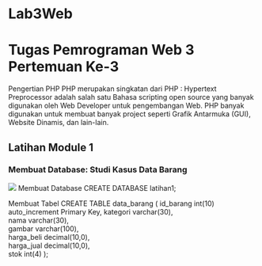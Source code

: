 # Lab3Web

# Tugas Pemrograman Web 3 Pertemuan Ke-3

<p1>Pengertian PHP</p1>
<p2>PHP merupakan singkatan dari PHP : Hypertext Preprocessor adalah salah satu Bahasa scripting open source yang banyak digunakan oleh Web Developer untuk pengembangan Web. PHP banyak digunakan untuk membuat banyak project seperti Grafik Antarmuka (GUI), Website Dinamis, dan lain-lain.</p2>

## Latihan Module 1

### Membuat Database: Studi Kasus Data Barang

<img src="C:\kuliah\semester 4\Pem. web 2\Lab3_PHP_Database\Lab3Web\img">
<p1>Membuat Database</p1>
CREATE DATABASE latihan1;

<p1>Membuat Tabel</p1>
CREATE TABLE data_barang (
id_barang int(10) auto_increment Primary Key,
kategori varchar(30),  
 nama varchar(30),  
 gambar varchar(100),  
 harga_beli decimal(10,0),  
 harga_jual decimal(10,0),  
 stok int(4)
);
